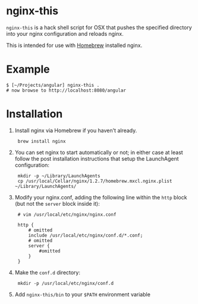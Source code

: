 # nginx-this
`nginx-this` is a hack shell script for OSX that pushes the specified directory into your nginx configuration and 
reloads nginx.

This is intended for use with [Homebrew](http://mxcl.github.io/homebrew/) installed nginx.

# Example

    $ [~/Projects/angular] nginx-this .
    # now browse to http://localhost:8080/angular

# Installation

1. Install nginx via Homebrew if you haven't already.

        brew install nginx

2. You can set nginx to start automatically or not; in either case at least follow the post installation instructions
that setup the LaunchAgent configuration:

        mkdir -p ~/Library/LaunchAgents
        cp /usr/local/Cellar/nginx/1.2.7/homebrew.mxcl.nginx.plist ~/Library/LaunchAgents/

3. Modify your nginx.conf, adding the following line within the `http` block (but not the `server` block inside it):

        # vim /usr/local/etc/nginx/nginx.conf

        http {
            # omitted
            include /usr/local/etc/nginx/conf.d/*.conf;
            # omitted
            server {
                #omitted
            }
        }

4. Make the `conf.d` directory:

        mkdir -p /usr/local/etc/nginx/conf.d

5. Add `nginx-this/bin` to your `$PATH` environment variable

